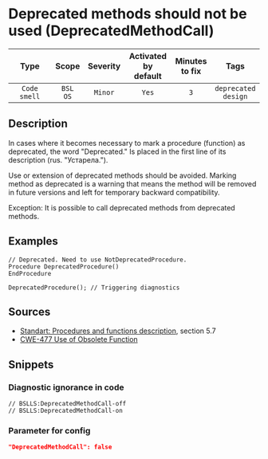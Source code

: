 # Deprecated methods should not be used (DeprecatedMethodCall)

|     Type     |        Scope        | Severity | Activated<br>by default | Minutes<br>to fix |              Tags              |
|:------------:|:-------------------:|:--------:|:-----------------------------:|:-----------------------:|:------------------------------:|
| `Code smell` | `BSL`<br>`OS` | `Minor`  |             `Yes`             |           `3`           | `deprecated`<br>`design` |

<!-- Блоки выше заполняются автоматически, не трогать -->
## Description

In cases where it becomes necessary to mark a procedure (function) as deprecated, the word "Deprecated." Is placed in the first line of its description (rus. "Устарела.").

Use or extension of deprecated methods should be avoided. Marking method as deprecated is a warning that means the method will be removed in future versions and left for temporary backward compatibility.

Exception: It is possible to call deprecated methods from deprecated methods.

## Examples
<!-- В данном разделе приводятся примеры, на которые диагностика срабатывает, а также можно привести пример, как можно исправить ситуацию -->

```bsl
// Deprecated. Need to use NotDeprecatedProcedure.
Procedure DeprecatedProcedure()
EndProcedure

DeprecatedProcedure(); // Triggering diagnostics
```

## Sources

* [Standart: Procedures and functions description](https://its.1c.ru/db/v8std/content/453/hdoc), section 5.7
* [CWE-477 Use of Obsolete Function](http://cwe.mitre.org/data/definitions/477.html)

## Snippets

<!-- Блоки ниже заполняются автоматически, не трогать -->
### Diagnostic ignorance in code

```bsl
// BSLLS:DeprecatedMethodCall-off
// BSLLS:DeprecatedMethodCall-on
```

### Parameter for config

```json
"DeprecatedMethodCall": false
```
